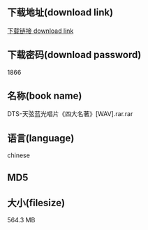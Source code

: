 ## 下载地址(download link)
[下载链接 download link](https://tutu365.netlify.app/?s=DTS-%E5%A4%A9%E5%BC%A6%E8%93%9D%E5%85%89%E5%94%B1%E7%89%87%E3%80%8A%E5%9B%9B%E5%A4%A7%E5%90%8D%E8%91%97%E3%80%8B%5BWAV%5D.rar)

## 下载密码(download password)
1866

## 名称(book name)
DTS-天弦蓝光唱片《四大名著》[WAV].rar.rar

## 语言(language)
chinese

## MD5


## 大小(filesize)
564.3 MB
